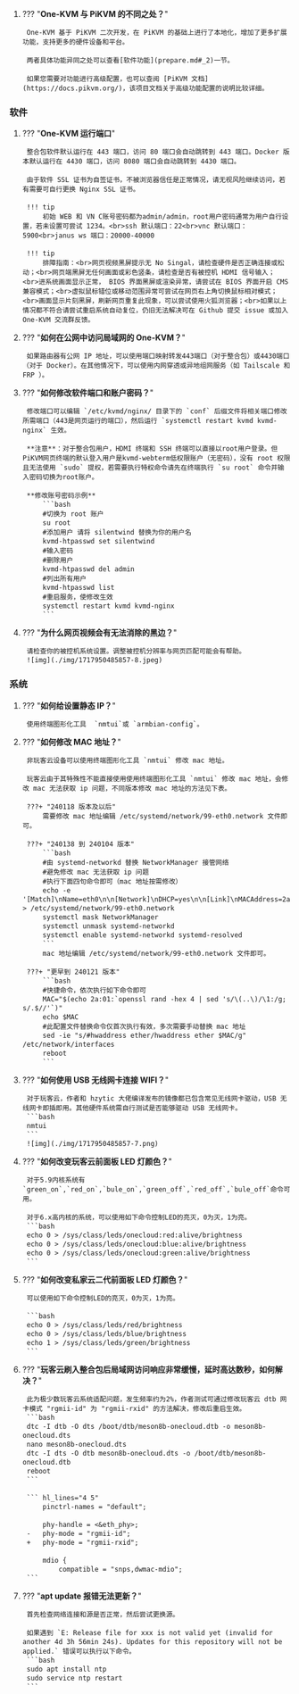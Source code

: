 1. ??? "**One-KVM 与 PiKVM 的不同之处？**"

        One-KVM 基于 PiKVM 二次开发，在 PiKVM 的基础上进行了本地化，增加了更多扩展功能，支持更多的硬件设备和平台。

        两者具体功能异同之处可以查看[软件功能](prepare.md#_2)一节。

        如果您需要对功能进行高级配置，也可以查阅 [PiKVM 文档](https://docs.pikvm.org/)，该项目文档关于高级功能配置的说明比较详细。

### 软件

1. ??? "**One-KVM 运行端口**"

        整合包软件默认运行在 443 端口，访问 80 端口会自动跳转到 443 端口。Docker 版本默认运行在 4430 端口，访问 8080 端口会自动跳转到 4430 端口。

        由于软件 SSL 证书为自签证书，不被浏览器信任是正常情况，请无视风险继续访问，若有需要可自行更换 Nginx SSL 证书。

        !!! tip
            初始 WEB 和 VN C账号密码都为admin/admin，root用户密码通常为用户自行设置，若未设置可尝试 1234。<br>ssh 默认端口：22<br>vnc 默认端口：5900<br>janus ws 端口：20000-40000

        !!! tip
            排障指南：<br>网页视频黑屏提示无 No Singal，请检查硬件是否正确连接或松动；<br>网页端黑屏无任何画面或彩色竖条，请检查是否有被控机 HDMI 信号输入；<br>进系统画面显示正常， BIOS 界面黑屏或渲染异常，请尝试在 BIOS 界面开启 CMS 兼容模式；<br>虚拟鼠标错位或移动范围异常可尝试在网页右上角切换鼠标相对模式；<br>画面显示片刻黑屏，刷新网页重复此现象，可以尝试使用火狐浏览器；<br>如果以上情况都不符合请尝试重启系统自动复位，仍旧无法解决可在 Github 提交 issue 或加入 One-KVM 交流群反馈。


1. ??? "**如何在公网中访问局域网的 One-KVM？**"

        如果路由器有公网 IP 地址，可以使用端口映射转发443端口（对于整合包）或4430端口（对于 Docker）。在其他情况下，可以使用内网穿透或异地组网服务（如 Tailscale 和 FRP ）。

1. ??? "**如何修改软件端口和账户密码？**"

        修改端口可以编辑 `/etc/kvmd/nginx/ 目录下的 `conf` 后缀文件将相关端口修改所需端口（443是网页运行的端口），然后运行 `systemctl restart kvmd kvmd-nginx` 生效。

        **注意**：对于整合包用户，HDMI 终端和 SSH 终端可以直接以root用户登录。但PiKVM网页终端的默认登入用户是kvmd-webterm低权限账户（无密码），没有 root 权限且无法使用 `sudo` 提权，若需要执行特权命令请先在终端执行 `su root` 命令并输入密码切换为root账户。

        **修改账号密码示例**
            ```bash
            #切换为 root 账户
            su root
            #添加用户 请将 silentwind 替换为你的用户名
            kvmd-htpasswd set silentwind
            #输入密码
            #删除用户
            kvmd-htpasswd del admin
            #列出所有用户
            kvmd-htpasswd list
            #重启服务，使修改生效
            systemctl restart kvmd kvmd-nginx
            ```

1. ??? "**为什么网页视频会有无法消除的黑边？**"

        请检查你的被控机系统设置。调整被控机分辨率与网页匹配可能会有帮助。
        ![img](./img/1717950485857-8.jpeg)

### 系统

1. ??? "**如何给设置静态 IP？**"

        使用终端图形化工具  `nmtui`或 `armbian-config`。

1. ??? "**如何修改 MAC 地址？**"

        非玩客云设备可以使用终端图形化工具 `nmtui` 修改 mac 地址。

        玩客云由于其特殊性不能直接使用使用终端图形化工具 `nmtui` 修改 mac 地址，会修改 mac 无法获取 ip 问题，不同版本修改 mac 地址的方法见下表。

        ???+ "240118 版本及以后"
            需要修改 mac 地址编辑 /etc/systemd/network/99-eth0.network 文件即可。

        ???+ "240138 到 240104 版本"
            ```bash
            #由 systemd-networkd 替换 NetworkManager 接管网络
            #避免修改 mac 无法获取 ip 问题
            #执行下面四句命令即可（mac 地址按需修改）
            echo -e '[Match]\nName=eth0\n\n[Network]\nDHCP=yes\n\n[Link]\nMACAddress=2a:01:3d:ef:b8:e1' > /etc/systemd/network/99-eth0.network
            systemctl mask NetworkManager
            systemctl unmask systemd-networkd
            systemctl enable systemd-networkd systemd-resolved
            ```
            mac 地址编辑 /etc/systemd/network/99-eth0.network 文件即可。

        ???+ "更早到 240121 版本"
            ```bash
            #快捷命令，依次执行如下命令即可
            MAC="$(echo 2a:01:`openssl rand -hex 4 | sed 's/\(..\)/\1:/g; s/.$//'`)"
            echo $MAC
            #此配置文件替换命令仅首次执行有效，多次需要手动替换 mac 地址
            sed -ie "s/#hwaddress ether/hwaddress ether $MAC/g" /etc/network/interfaces
            reboot
            ```

1. ??? "**如何使用 USB 无线网卡连接 WIFI？**"

        对于玩客云，作者和 hzytic 大佬编译发布的镜像都已包含常见无线网卡驱动，USB 无线网卡即插即用。其他硬件系统需自行测试是否能够驱动 USB 无线网卡。
        ```bash
        nmtui
        ```
        ![img](./img/1717950485857-7.png)


1. ??? "**如何改变玩客云前面板 LED 灯颜色？**"

        对于5.9内核系统有`green_on`,`red_on`,`bule_on`,`green_off`,`red_off`,`bule_off`命令可用。

        对于6.x高内核的系统，可以使用如下命令控制LED的亮灭，0为灭，1为亮。
        ```bash
        echo 0 > /sys/class/leds/onecloud:red:alive/brightness
        echo 0 > /sys/class/leds/onecloud:blue:alive/brightness
        echo 0 > /sys/class/leds/onecloud:green:alive/brightness
        ```

1. ??? "**如何改变私家云二代前面板 LED 灯颜色？**"

        可以使用如下命令控制LED的亮灭，0为灭，1为亮。

        ```bash
        echo 0 > /sys/class/leds/red/brightness
        echo 0 > /sys/class/leds/blue/brightness
        echo 1 > /sys/class/leds/green/brightness
        ```

1. ??? "**玩客云刷入整合包后局域网访问响应非常缓慢，延时高达数秒，如何解决？**"

        此为极少数玩客云系统适配问题，发生频率约为2%，作者测试可通过修改玩客云 dtb 网卡模式 "rgmii-id" 为 "rgmii-rxid" 的方法解决，修改后重启生效。
        ```bash 
        dtc -I dtb -O dts /boot/dtb/meson8b-onecloud.dtb -o meson8b-onecloud.dts
        nano meson8b-onecloud.dts
        dtc -I dts -O dtb meson8b-onecloud.dts -o /boot/dtb/meson8b-onecloud.dtb
        reboot
        ```

        ``` hl_lines="4 5"
         	pinctrl-names = "default";
 
 	        phy-handle = <&eth_phy>;
        -	phy-mode = "rgmii-id";
        +	phy-mode = "rgmii-rxid";
 
 	        mdio {
 		        compatible = "snps,dwmac-mdio";
        ```

1. ??? "**apt update 报错无法更新？**"

        首先检查网络连接和源是否正常，然后尝试更换源。

        如果遇到 `E: Release file for xxx is not valid yet (invalid for another 4d 3h 56min 24s). Updates for this repository will not be applied.` 错误可以执行以下命令。
        ```bash
        sudo apt install ntp 
        sudo service ntp restart 
        ```